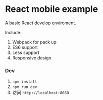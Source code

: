 # React mobile example

A basic React develop enviroment.

Include:

1. Webpack for pack up
2. ES6 support
3. Less support
4. Responsive design

### Dev

1. `npm install`
2. `npm run dev`
3. 访问 `http://localhost:8080`

